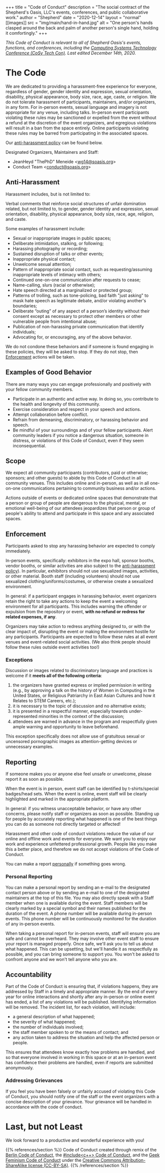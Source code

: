+++
title = "Code of Conduct"
description = "The social contract of the Shepherd's Oasis, LLC's events, conferences, and public collaborative work."
author = "Shepherd"
date = "2020-12-14"
layout = "normal"
[[images]]
  src = "img/main/hand-in-hand.jpg"
  alt = "One person's hands clasped around the back and palm of another person's single hand, holding it comfortingly."
+++

_This Code of Conduct is relevant to all of Shepherd Oasis's events, functions, and conferences, including the [Computing Systems Technology Conference (CoSy Tech Con)](/cosy/). Last edited December 14th, 2020._


# The Code

We are dedicated to providing a harassment-free experience for everyone, regardless of gender, gender identity and expression, sexual orientation, disability, physical appearance, body size, race, age, caste, or religion. We do not tolerate harassment of participants, maintainers, and/or organizers, in any form. For in-person events, sexual language and imagery is not appropriate for any venue, including talks. In-person event participants violating these rules may be sanctioned or expelled from the event without a refund at the discretion of the event organizers, and egregious violations will result in a ban from the space entirely. Online participants violating these rules may be barred from participating in the associated spaces.

Our [anti-harassment policy](#anti-harassment) can be found below.

Designated Organizers, Maintainers and Staff:

- JeanHeyd "ThePhD" Meneide <[wg14@soasis.org](mailto:wg14@soasis.org)>
- Conduct Team <[conduct@soasis.org](mailto:conduct@soasis.org)>



## Anti-Harassment

Harassment includes, but is not limited to:

Verbal comments that reinforce social structures of unfair domination related, but not limited to, to gender, gender identity and expression, sexual orientation, disability, physical appearance, body size, race, age, religion, and caste.

Some examples of harassment include:

- Sexual or inappropriate images in public spaces;
- Deliberate intimidation, stalking, or following;
- Harassing photography or recording;
- Sustained disruption of talks or other events;
- Inappropriate physical contact;
- Unwelcome sexual attention;
- Pattern of inappropriate social contact, such as requesting/assuming inappropriate levels of intimacy with others;
- Continued one-on-one communication after requests to cease;
- Name-calling, slurs (racial or otherwise);
- Hate speech directed at a marginalized or protected group;
- Patterns of trolling, such as tone-policing, bad faith "just asking" to mask hate speech as legitimate debate, and/or violating another's boundaries;
- Deliberate “outing” of any aspect of a person’s identity without their consent except as necessary to protect other members or other vulnerable people from intentional abuse;
- Publication of non-harassing private communication that identify individuals;
- Advocating for, or encouraging, any of the above behavior.

We do not condone these behaviors and if someone is found engaging in these policies, they will be asked to stop. If they do not stop, then [Enforcement](#enforcement) actions will be taken.



## Examples of Good Behavior

There are many ways you can engage professionally and positively with your fellow community members.


- Participate in an authentic and active way. In doing so, you contribute to the health and longevity of this community.
- Exercise consideration and respect in your speech and actions.
- Attempt collaboration before conflict.
- Refrain from demeaning, discriminatory, or harassing behavior and speech.
- Be mindful of your surroundings and of your fellow participants. Alert community leaders if you notice a dangerous situation, someone in distress, or violations of this Code of Conduct, even if they seem inconsequential.



## Scope

We expect all community participants (contributors, paid or otherwise; sponsors; and other guests) to abide by this Code of Conduct in all community venues. This includes online and in-person, as well as in all one-on-one communications pertaining to community business and/or actions.

Actions outside of events or dedicated online spaces that demonstrate that a person or group of people are dangerous to the physical, mental, or emotional well-being of our attendees jeopardizes that person or group of people's ability to attend and participate in this space and any associated spaces.



## Enforcement

Participants asked to stop any harassing behavior are expected to comply immediately.

In-person events, specifically: exhibitors in the expo hall, sponsor booths, vendor booths, or similar activities are also subject to the [anti-harassment policy](#anti-harassment)). In particular, exhibitors should not use sexualized images, activities, or other material. Booth staff (including volunteers) should not use sexualized clothing/uniforms/costumes, or otherwise create a sexualized environment.

In general: if a participant engages in harassing behavior, event organizers retain the right to take any actions to keep the event a welcoming environment for all participants. This includes warning the offender or expulsion from the repository or event, **with no refund or redress for related expenses, if any**.

Organizers may take action to redress anything designed to, or with the clear impact of, disrupting the event or making the environment hostile for any participants. Participants are expected to follow these rules at all event venues and event-related social activities. (We also think people should follow these rules outside event activities too!)


### Exceptions

Discussion or images related to discriminatory language and practices is welcome if it **meets all of the following criteria**:

1. the organizers have granted express or implied permission in writing (e.g., by approving a talk on the history of Women in Computing in the United States, or Religious Patriarchy in East Asian Cultures and how it Relates to STEM Careers, etc.);
2. it is necessary to the topic of discussion and no alternative exists;
3. it is presented in a respectful manner, especially towards under-represented minorities in the context of the discussion;
4. attendees are warned in advance in the program and respectfully given ample warning and opportunity to leave beforehand.

This exception specifically does not allow use of gratuitous sexual or uncensored pornographic images as attention-getting devices or unnecessary examples.



## Reporting

If someone makes you or anyone else feel unsafe or unwelcome, please report it as soon as possible.

When the event is in person, event staff can be identified by t-shirts/special badges/head sets. When the event is online, event staff will be clearly highlighted and marked in the appropriate platform.

In general: if you witness unacceptable behavior, or have any other concerns, please notify staff or organizers as soon as possible. Standing up for people by accurately reporting what happened is one of the best things you can do as someone not directly targeted or affected!

Harassment and other code of conduct violations reduce the value of our online and offline work and events for everyone. We want you to enjoy our work and experience unfettered professional growth. People like you make this a better place, and therefore we do not accept violations of the Code of Conduct.

You can make a report [personally](#personal-reporting) if something goes wrong.


### Personal Reporting

You can make a personal report by sending an e-mail to the designated contact person above or by sending an e-mail to one of the designated maintainers at the top of this file. You may also directly speak with a Staff member when one is available during the event. Staff members will be clearly marked by a special symbol and their names published for the duration of the event. A phone number will be available during in-person events. This phone number will be continuously monitored for the duration of any in-person events.

When taking a personal report for in-person events, staff will ensure you are safe and cannot be overheard. They may involve other event staff to ensure your report is managed properly. Once safe, we'll ask you to tell us about what happened. This can be upsetting, but we'll handle it as respectfully as possible, and you can bring someone to support you. You won't be asked to confront anyone and we won't tell anyone who you are.



## Accountability

Part of the Code of Conduct is ensuring that, if violations happens, they are addressed by Staff in a timely and appropriate manner. By the end of every year for online interactions and shortly after any in-person or online event has ended, a list of any violations will be published. Identifying information will be removed. The incident list, for each violation, will include:

- a general description of what happened;
- the severity of what happened;
- the number of individuals involved;
- the staff member spoken to or the means of contact; and
- any action taken to address the situation and help the affected person or people.

This ensures that attendees know exactly how problems are handled, and so that everyone involved in working in this space or at an in-person event has confidence their problems are handled, even if reports are submitted anonymously.


### Addressing Grievances

If you feel you have been falsely or unfairly accused of violating this Code of Conduct, you should notify one of the staff or the event organizers with a concise description of your grievance. Your grievance will be handled in accordance with the code of conduct.




# Last, but not Least

We look forward to a productive and wonderful experience with you!


{{% references/section %}}
Code of Conduct created through remix of the [Berlin Code of Conduct](https://berlincodeofconduct.org/), the [#include<c++> Code of Conduct](https://www.includecpp.org/code-of-conduct/), and the [Geek Feminism Code of Conduct](https://geekfeminism.wikia.org/wiki/Conference_anti-harassment/Example_exception_to_policy) under the [Creative Commons Attribution-ShareAlike license (CC-BY-SA)](https://creativecommons.org/licenses/by-sa/4.0/).
{{% /references/section %}}
